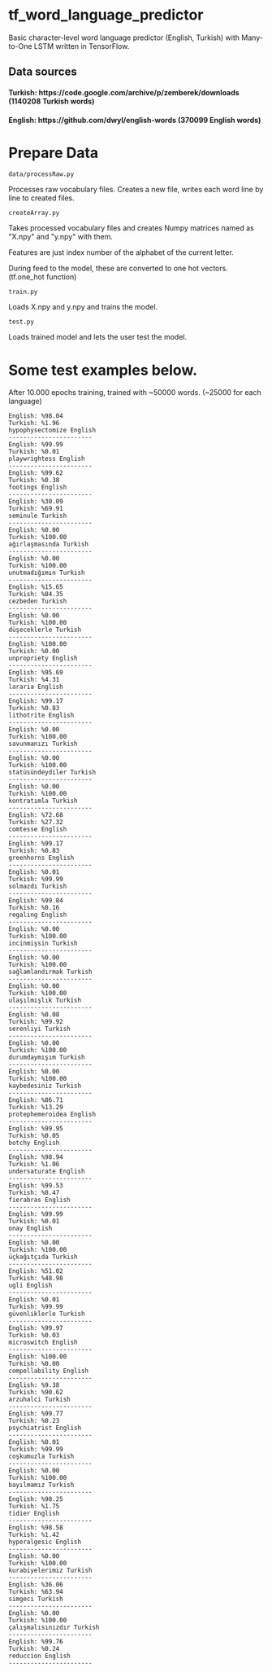 # tf_word_language_predictor
Basic character-level word language predictor (English, Turkish) with Many-to-One LSTM written in TensorFlow.

<h2>Data sources
<h4>Turkish: https://code.google.com/archive/p/zemberek/downloads (1140208 Turkish words)
<h4>English: https://github.com/dwyl/english-words (370099 English words)

# Prepare Data

`
data/processRaw.py
`

Processes raw vocabulary files. Creates a new file, writes each word line by line to created files.

`
createArray.py
`

Takes processed vocabulary files and creates Numpy matrices named as "X.npy" and "y.npy" with them.

Features are just index number of the alphabet of the current letter.

During feed to the model, these are converted to one hot vectors. (tf.one_hot function)

`
train.py
`

Loads X.npy and y.npy and trains the model.

`
test.py
`

Loads trained model and lets the user test the model.

# Some test examples below.
After 10.000 epochs training, trained with ~50000 words. (~25000 for each language)
```
English: %98.04
Turkish: %1.96
hypophysectomize English
-----------------------
English: %99.99
Turkish: %0.01
playwrightess English
-----------------------
English: %99.62
Turkish: %0.38
footings English
-----------------------
English: %30.09
Turkish: %69.91
seminule Turkish
-----------------------
English: %0.00
Turkish: %100.00
ağırlaşmasında Turkish
-----------------------
English: %0.00
Turkish: %100.00
unutmadığımın Turkish
-----------------------
English: %15.65
Turkish: %84.35
cezbeden Turkish
-----------------------
English: %0.00
Turkish: %100.00
düşeceklerle Turkish
-----------------------
English: %100.00
Turkish: %0.00
unpropriety English
-----------------------
English: %95.69
Turkish: %4.31
lararia English
-----------------------
English: %99.17
Turkish: %0.83
lithotrite English
-----------------------
English: %0.00
Turkish: %100.00
savunmanızı Turkish
-----------------------
English: %0.00
Turkish: %100.00
statüsündeydiler Turkish
-----------------------
English: %0.00
Turkish: %100.00
kontratımla Turkish
-----------------------
English: %72.68
Turkish: %27.32
comtesse English
-----------------------
English: %99.17
Turkish: %0.83
greenhorns English
-----------------------
English: %0.01
Turkish: %99.99
solmazdı Turkish
-----------------------
English: %99.84
Turkish: %0.16
regaling English
-----------------------
English: %0.00
Turkish: %100.00
incinmişsin Turkish
-----------------------
English: %0.00
Turkish: %100.00
sağlamlandırmak Turkish
-----------------------
English: %0.00
Turkish: %100.00
ulaşılmışlık Turkish
-----------------------
English: %0.08
Turkish: %99.92
serenliyi Turkish
-----------------------
English: %0.00
Turkish: %100.00
durumdaymışım Turkish
-----------------------
English: %0.00
Turkish: %100.00
kaybedesiniz Turkish
-----------------------
English: %86.71
Turkish: %13.29
protephemeroidea English
-----------------------
English: %99.95
Turkish: %0.05
botchy English
-----------------------
English: %98.94
Turkish: %1.06
undersaturate English
-----------------------
English: %99.53
Turkish: %0.47
fierabras English
-----------------------
English: %99.99
Turkish: %0.01
onay English
-----------------------
English: %0.00
Turkish: %100.00
üçkağıtçıda Turkish
-----------------------
English: %51.02
Turkish: %48.98
ugli English
-----------------------
English: %0.01
Turkish: %99.99
güvenliklerle Turkish
-----------------------
English: %99.97
Turkish: %0.03
microswitch English
-----------------------
English: %100.00
Turkish: %0.00
compellability English
-----------------------
English: %9.38
Turkish: %90.62
arzuhalci Turkish
-----------------------
English: %99.77
Turkish: %0.23
psychiatrist English
-----------------------
English: %0.01
Turkish: %99.99
coşkumuzla Turkish
-----------------------
English: %0.00
Turkish: %100.00
bayılmamız Turkish
-----------------------
English: %98.25
Turkish: %1.75
tidier English
-----------------------
English: %98.58
Turkish: %1.42
hyperalgesic English
-----------------------
English: %0.00
Turkish: %100.00
kurabiyelerimiz Turkish
-----------------------
English: %36.06
Turkish: %63.94
simgeci Turkish
-----------------------
English: %0.00
Turkish: %100.00
çalışmalısınızdır Turkish
-----------------------
English: %99.76
Turkish: %0.24
reduccion English
-----------------------
```
